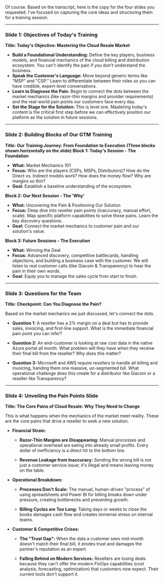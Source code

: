 Of course. Based on the transcript, here is the copy for the four slides you requested. I've focused on capturing the core ideas and structuring them for a training session.

---

### **Slide 1: Objectives of Today's Training**

**Title: Today's Objective: Mastering the Cloud Resale Market**
- **Build a Foundational Understanding:** Define the key players, business models, and financial mechanics of the cloud billing and distribution ecosystem. You can't identify the pain if you don't understand the business.
- **Speak the Customer's Language:** Move beyond generic terms like "MSP" and "CSP." Learn to differentiate between their roles so you can have credible, expert-level conversations.
- **Learn to Diagnose the Pain:** Begin to connect the dots between the market mechanics (like razor-thin margins and provider requirements) and the real-world pain points our customers face every day.
- **Set the Stage for the Solution:** This is level one. Mastering today's content is the critical first step before we can effectively position our platform as the solution in future sessions.
    

---

### **Slide 2: Building Blocks of Our GTM Training**
**Title: Our Training Journey: From Foundation to Execution**
**(Three blocks shown horizontally on the slide)**
**Block 1: Today's Session - The Foundation**
- **What:** Market Mechanics 101
- **Focus:** Who are the players (CSPs, MSPs, Distributors)? How do the Direct vs. Indirect models work? How does the money flow? Why are margins so thin?
- **Goal:** Establish a baseline understanding of the ecosystem.

**Block 2: Our Next Session - The 'Why'**

- **What:** Uncovering the Pain & Positioning Our Solution
- **Focus:** Deep dive into reseller pain points (inaccuracy, manual effort, scale). Map specific platform capabilities to solve those pains. Learn the key discovery questions.
- **Goal:** Connect the market mechanics to customer pain and our solution's value.

**Block 3: Future Sessions - The Execution**

- **What:** Winning the Deal
- **Focus:** Advanced discovery, competitive battlecards, handling objections, and building a business case with the customer. We will listen to real customer calls (like Giacom & Transparency) to hear the pain in their own words.
- **Goal:** Equip you to manage the sales cycle from start to finish.

---

### **Slide 3: Questions for the Team**

**Title: Checkpoint: Can You Diagnose the Pain?**

Based on the market mechanics we just discussed, let's connect the dots.

- **Question 1:** A reseller has a 2% margin on a deal but has to provide sales, invoicing, and first-line support. What is the immediate financial pain point you can infer?
    
- **Question 2:** An end-customer is looking at raw cost data in the native Azure portal all month. What problem will they have when they receive their final bill from the reseller? Why does this matter?
    
- **Question 3:** Microsoft and AWS require resellers to handle all billing and invoicing, handing them one massive, un-segmented bill. What operational challenge does this create for a distributor like Giacom or a reseller like Transparency?
    

---

### **Slide 4: Unveiling the Pain Points Slide**

**Title: The Core Pains of Cloud Resale: Why They Need to Change**

This is what happens when the mechanics of the market meet reality. These are the core pains that drive a reseller to seek a new solution.

- **Financial Strain:**
    
    - **Razor-Thin Margins are Disappearing:** Manual processes and operational overhead are eating into already small profits. Every dollar of inefficiency is a direct hit to the bottom line.
        
    - **Revenue Leakage from Inaccuracy:** Sending the wrong bill is not just a customer service issue; it's illegal and means leaving money on the table.
        
- **Operational Breakdown:**
    
    - **Processes Don't Scale:** The manual, human-driven "process" of using spreadsheets and Power BI for billing breaks down under pressure, creating bottlenecks and preventing growth.
        
    - **Billing Cycles are Too Long:** Taking days or weeks to close the books damages cash flow and creates immense stress on internal teams.
        
- **Customer & Competitive Crises:**
    
    - **The "Trust Gap":** When the data a customer sees mid-month doesn't match their final bill, it erodes trust and damages the partner's reputation as an expert.
        
    - **Falling Behind on Modern Services:** Resellers are losing deals because they can't offer the modern FinOps capabilities (cost analysis, forecasting, optimization) that customers now expect. Their current tools don't support it.